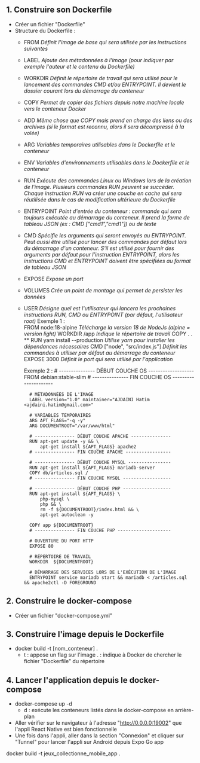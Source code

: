 ## 1. Construire son Dockerfile
* Créer un fichier "Dockerfile"
* Structure du Dockerfile :
    - FROM            *Définit l'image de base qui sera utilisée par les instructions suivantes*
    - LABEL           *Ajoute des métadonnées à l'image (pour indiquer par exemple l'auteur et le contenu du Dockerfile)*
    - WORKDIR         *Définit le répertoire de travail qui sera utilisé pour le lancement des commandes CMD et/ou ENTRYPOINT. Il devient le dossier courant lors du démarrage du conteneur*
    - COPY            *Permet de copier des fichiers depuis notre machine locale vers le conteneur Docker*
    - ADD             *Même chose que COPY mais prend en charge des liens ou des archives (si le format est reconnu, alors il sera décompressé à la volée)*
    - ARG             *Variables temporaires utilisables dans le Dockerfile et le conteneur*
    - ENV             *Variables d'environnements utilisables dans le Dockerfile et le conteneur*
    - RUN             *Exécute des commandes Linux ou Windows lors de la création de l'image.* 
                      *Plusieurs commandes RUN peuvent se succéder.* 
                      *Chaque instruction RUN va créer une couche en cache qui sera réutilisée dans le cas de modification ultérieure du Dockerfile*
    - ENTRYPOINT      *Point d'entrée du conteneur : commande qui sera toujours exécutée au démarrage du conteneur. Il prend la forme de tableau JSON (ex : CMD ["cmd1","cmd1"]) ou de texte*
    - CMD             *Spécifie les arguments qui seront envoyés au ENTRYPOINT.*
                      *Peut aussi être utilisé pour lancer des commandes par défaut lors du démarrage d'un conteneur.* 
                      *S'il est utilisé pour fournir des arguments par défaut pour l'instruction ENTRYPOINT, alors les instructions CMD et ENTRYPOINT doivent être spécifiées au format de tableau JSON*
    - EXPOSE          *Expose un port*
    - VOLUMES         *Crée un point de montage qui permet de persister les données*
    - USER            *Désigne quel est l'utilisateur qui lancera les prochaines instructions RUN, CMD ou ENTRYPOINT (par défaut, l'utilisateur root)*
        Exemple 1 :   
            FROM node:18-alpine   *Télécharge la version 18 de NodeJs (alpine = version light)*
            WORKDIR /app   *Indique le répertoire de travail*
            COPY . .   **
            RUN yarn install --production   *Utilise yarn pour installer les dépendances nécessaires*
            CMD ["node", "src/index.js"]   *Définit les commandes à utiliser par défaut au démarrage du conteneur*
            EXPOSE 3000   *Définit le port qui sera utilisé par l'application*
        
        Exemple 2 :
            # --------------- DÉBUT COUCHE OS -------------------
            FROM debian:stable-slim
            # --------------- FIN COUCHE OS ---------------------

            # MÉTADONNÉES DE L'IMAGE
            LABEL version="1.0" maintainer="AJDAINI Hatim <ajdaini.hatim@gmail.com>"

            # VARIABLES TEMPORAIRES
            ARG APT_FLAGS="-q -y"
            ARG DOCUMENTROOT="/var/www/html"

            # --------------- DÉBUT COUCHE APACHE ---------------
            RUN apt-get update -y && \
                apt-get install ${APT_FLAGS} apache2
            # --------------- FIN COUCHE APACHE -----------------

            # --------------- DÉBUT COUCHE MYSQL ----------------
            RUN apt-get install ${APT_FLAGS} mariadb-server
            COPY db/articles.sql /
            # --------------- FIN COUCHE MYSQL ------------------

            # --------------- DÉBUT COUCHE PHP ------------------
            RUN apt-get install ${APT_FLAGS} \
                php-mysql \
                php && \
                rm -f ${DOCUMENTROOT}/index.html && \
                apt-get autoclean -y

            COPY app ${DOCUMENTROOT}
            # --------------- FIN COUCHE PHP --------------------

            # OUVERTURE DU PORT HTTP
            EXPOSE 80

            # RÉPERTOIRE DE TRAVAIL
            WORKDIR  ${DOCUMENTROOT}

            # DÉMARRAGE DES SERVICES LORS DE L'EXÉCUTION DE L'IMAGE
            ENTRYPOINT service mariadb start && mariadb < /articles.sql && apache2ctl -D FOREGROUND

## 2. Construire le docker-compose
* Créer un fichier "docker-compose.yml"

## 3. Construire l'image depuis le Dockerfile 
* docker build -t [nom_conteneur] .
    - t : appose un flag sur l'image
    . : indique à Docker de chercher le fichier "Dockerfile" du répertoire

## 4. Lancer l'application depuis le docker-compose
* docker-compose up -d
    - d : exécute les conteneurs listés dans le docker-compose en arrière-plan
* Aller vérifier sur le navigateur à l'adresse "http://0.0.0.0:19002" que l'appli React Native est bien fonctionnelle
* Une fois dans l'appli, aller dans la section "Connexion" et cliquer sur "Tunnel" pour lancer l'appli sur Android depuis Expo Go app

docker build -t jeux_collectionne_mobile_app .